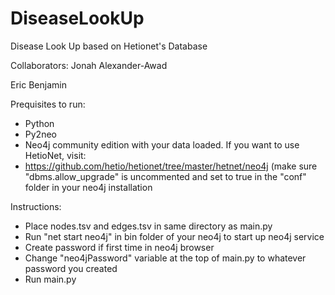 # DiseaseLookUp
 Disease Look Up based on Hetionet's Database
 
 Collaborators:
 Jonah Alexander-Awad
 
 Eric Benjamin 


Prequisites to run:
- Python
- Py2neo
- Neo4j community edition with your data loaded. If you want to use HetioNet, visit:
- https://github.com/hetio/hetionet/tree/master/hetnet/neo4j (make sure "dbms.allow_upgrade" is uncommented and set to true in the "conf" folder in your neo4j installation

Instructions:
- Place nodes.tsv and edges.tsv in same directory as main.py
- Run "net start neo4j" in bin folder of your neo4j to start up neo4j service
- Create password if first time in neo4j browser
- Change "neo4jPassword" variable at the top of main.py to whatever password you created
- Run main.py
